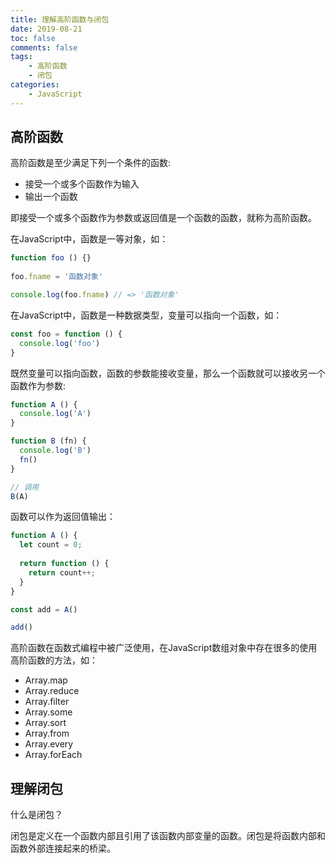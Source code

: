 ```yaml
---
title: 理解高阶函数与闭包
date: 2019-08-21
toc: false
comments: false
tags:
    - 高阶函数
    - 闭包
categories:
    - JavaScript
---
```


## 高阶函数

高阶函数是至少满足下列一个条件的函数:
* 接受一个或多个函数作为输入
* 输出一个函数

即接受一个或多个函数作为参数或返回值是一个函数的函数，就称为高阶函数。

在JavaScript中，函数是一等对象，如：
```js
function foo () {}
      
foo.fname = '函数对象'

console.log(foo.fname) // => '函数对象'
```

在JavaScript中，函数是一种数据类型，变量可以指向一个函数，如：
```js
const foo = function () {
  console.log('foo')
}
```

既然变量可以指向函数，函数的参数能接收变量，那么一个函数就可以接收另一个函数作为参数:
```js
function A () {
  console.log('A')
}

function B (fn) {
  console.log('B')
  fn()
}

// 调用
B(A)
```

函数可以作为返回值输出：
```js
function A () {
  let count = 0;
  
  return function () {
    return count++;
  }
}

const add = A()

add()
```

高阶函数在函数式编程中被广泛使用，在JavaScript数组对象中存在很多的使用高阶函数的方法，如：
* Array.map
* Array.reduce
* Array.filter
* Array.some
* Array.sort
* Array.from
* Array.every
* Array.forEach

## 理解闭包

什么是闭包？

闭包是定义在一个函数内部且引用了该函数内部变量的函数。闭包是将函数内部和函数外部连接起来的桥梁。